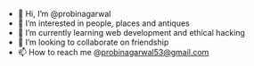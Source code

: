 - 👋 Hi, I’m @probinagarwal
- 👀 I’m interested in people, places and antiques
- 🌱 I’m currently learning web development and ethical hacking
- 💞️ I’m looking to collaborate on friendship
- 📫 How to reach me @probinagarwal53@gmail.com

<!---
probinagarwal/probinagarwal is a ✨ special ✨ repository because its `README.md` (this file) appears on your GitHub profile.
You can click the Preview link to take a look at your changes.
--->
